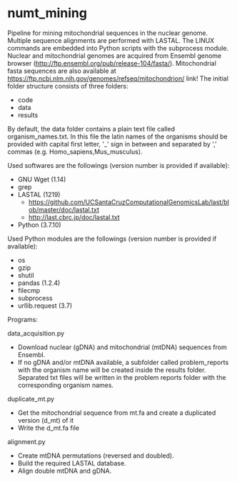 # numt_mining

Pipeline for mining mitochondrial sequences in the nuclear genome.
Multiple sequence alignments are performed with LASTAL.
The LINUX commands are embedded into Python scripts with the subprocess module.
Nuclear and mitochondrial genomes are acquired from Ensembl genome browser (http://ftp.ensembl.org/pub/release-104/fasta/). Mitochondrial fasta sequences are also available at https://ftp.ncbi.nlm.nih.gov/genomes/refseq/mitochondrion/ link!
The initial folder structure consists of three folders:

- code
- data
- results

By default, the data folder contains a plain text file called organism_names.txt.
In this file the latin names of the organisms should be provided with capital first letter, '_' sign in between and separated by ',' commas
(e.g. Homo_sapiens,Mus_musculus). 

Used softwares are the followings (version number is provided if available):

- GNU Wget (1.14)
- grep
- LASTAL (1219)
	- https://github.com/UCSantaCruzComputationalGenomicsLab/last/blob/master/doc/lastal.txt
	- http://last.cbrc.jp/doc/lastal.txt
- Python (3.7.10)

Used Python modules are the followings (version number is provided if available):

- os
- gzip
- shutil
- pandas (1.2.4)
- filecmp
- subprocess
- urllib.request (3.7)

Programs:

data_acquisition.py

- Download nuclear (gDNA) and mitochondrial (mtDNA) sequences from Ensembl.
- If no gDNA and/or mtDNA available, a subfolder called problem_reports with the organism name will be created inside the results folder.
Separated txt files will be written in the problem reports folder with the corresponding organism names.

duplicate_mt.py

- Get the mitochondrial sequence from mt.fa and create a duplicated version (d_mt) of it
- Write the d_mt.fa file

alignment.py

- Create mtDNA permutations (reversed and doubled).
- Build the required LASTAL database.
- Align double mtDNA and gDNA.